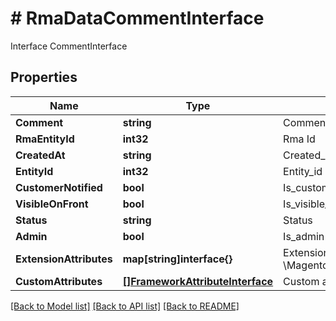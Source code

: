 # # RmaDataCommentInterface
Interface CommentInterface

## Properties 


Name | Type | Description | Notes
------------ | ------------- | ------------- | -------------
**Comment**| **string** | Comment  |
**RmaEntityId**| **int32** | Rma Id  |
**CreatedAt**| **string** | Created_at  |
**EntityId**| **int32** | Entity_id  |
**CustomerNotified**| **bool** | Is_customer_notified  |
**VisibleOnFront**| **bool** | Is_visible_on_front  |
**Status**| **string** | Status  |
**Admin**| **bool** | Is_admin  |
**ExtensionAttributes**| **map[string]interface{}** | ExtensionInterface class for @see \\Magento\\Rma\\Api\\Data\\CommentInterface  | [optional]
**CustomAttributes**| [**[]FrameworkAttributeInterface**](FrameworkAttributeInterface.md) | Custom attributes values.  | [optional]


[[Back to Model list]](../../README.md#models) [[Back to API list]](../../README.md#endpoints) [[Back to README]](../../README.md)

